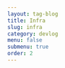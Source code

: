 ```yaml
---
layout: tag-blog
title: Infra
slug: infra
category: devlog
menu: false
submenu: true
order: 2
---
```

